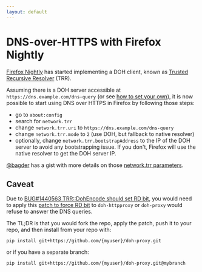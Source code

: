 ```yaml
---
layout: default
---
```


# DNS-over-HTTPS with Firefox Nightly

[Firefox Nightly](https://www.mozilla.org/en-US/firefox/channel/desktop/) has started implementing a DOH client, known as [Trusted Recursive Resolver](https://bugzilla.mozilla.org/show_bug.cgi?id=1434852) (TRR).

Assuming there is a DOH server accessible at `https://dns.example.com/dns-query` (or see [how to set your own](nginx-dohhttpproxy-unbound-centos7.md)), it is now possible to start using DNS over HTTPS in Firefox by following those steps:

* go to `about:config`
* search for `network.trr`
* change `network.trr.uri` to `https://dns.example.com/dns-query`
* change `network.trr.mode` to `2` (use DOH, but fallback to native resolver)
* optionally, change `network.trr.bootstrapAddress` to the IP of the DOH server to avoid any bootstrapping issue. If you don't, Firefox will use the native resolver to get the DOH server IP.

[@bagder](https://twitter.com/bagder) has a gist with more details on those [network.trr parameters](https://gist.github.com/bagder/5e29101079e9ac78920ba2fc718aceec).

## Caveat
Due to [BUG#1440563 TRR::DohEncode should set RD bit](https://bugzilla.mozilla.org/show_bug.cgi?id=1440563), you would need to apply this [patch to force RD bit](https://gist.github.com/chantra/d29bf407fa731ab1078de4c56a54a05c) to `doh-httpproxy` or `doh-proxy` would refuse to answer the DNS queries.

The TL;DR is that you would fork the repo, apply the patch, push it to your repo, and then install from your repo with:

```
pip install git+https://github.com/{myuser}/doh-proxy.git
```

or if you have a separate branch:
```
pip install git+https://github.com/{myuser}/doh-proxy.git@mybranch
```
